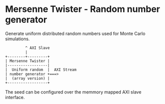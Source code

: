 Mersenne Twister - Random number generator
==========================================

Generate uniform distributed random numbers used for Monte Carlo simulations.

```
         ^ AXI Slave
         |         
+--------+---------+
| Mersenne Twister |
|------------------|
|  Uniform random  |  AXI Stream
| number generator +===>
|  (array version) |
+------------------+
```

The seed can be configured over the memmory mapped AXI slave interface.
